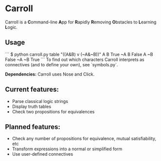 # Carroll
Carroll is a **C**ommand-line **A**pp for **R**apidly **R**emoving **O**bstacles to **L**earning **L**ogic.

<h2>Usage</h2>
```
$ python carroll.py table "((A&B) v (~A&~B))"
 A  B  True
~A  B  False
 A ~B  False
~A ~B  True
```
To find out which characters Carroll interprets as connectives (and to define your own), see `symbols.py`.

**Dependencies:** Carroll uses Nose and Click.

<h2>Current features:</h2>

 - Parse classical logic strings
 - Display truth tables
 - Check two propositions for equivalences

<h2>Planned features:</h2>

 - Check any number of propositions for equivalence, mutual satisfiability, etc
 - Transform expressions into a normal or simplified form
 - Use user-defined connectives

